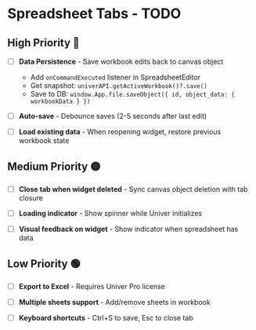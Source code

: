 # Spreadsheet Tabs - TODO

## High Priority 🔴

- [ ] **Data Persistence** - Save workbook edits back to canvas object
  - Add `onCommandExecuted` listener in SpreadsheetEditor
  - Get snapshot: `univerAPI.getActiveWorkbook()?.save()`
  - Save to DB: `window.App.file.saveObject({ id, object_data: { workbookData } })`

- [ ] **Auto-save** - Debounce saves (2-5 seconds after last edit)

- [ ] **Load existing data** - When reopening widget, restore previous workbook state

## Medium Priority 🟡

- [ ] **Close tab when widget deleted** - Sync canvas object deletion with tab closure

- [ ] **Loading indicator** - Show spinner while Univer initializes

- [ ] **Visual feedback on widget** - Show indicator when spreadsheet has data

## Low Priority 🟢

- [ ] **Export to Excel** - Requires Univer Pro license

- [ ] **Multiple sheets support** - Add/remove sheets in workbook

- [ ] **Keyboard shortcuts** - Ctrl+S to save, Esc to close tab
